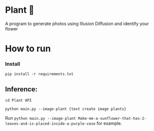 # Plant 🌿 
A program to generate photos using Illusion Diffusion and identify your flower

# How to run
### Install
```
pip install -r requirements.txt
```
## Inference:
```
cd Plant API
```
```
python main.py --image-plant {text create image plants}
```
Run  `python main.py --image-plant Make-me-a-sunflower-that-has-2-leaves-and-is-placed-inside-a-purple-vase` for example.
 